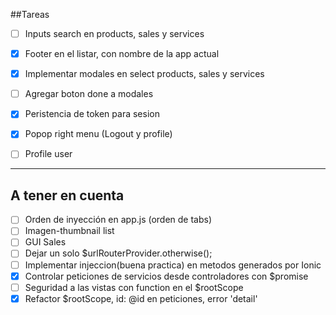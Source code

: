 ##Tareas

- [ ] Inputs search en products, sales y services
- [x] Footer en el listar, con nombre de la app actual
- [x] Implementar modales en select products, sales y services
- [ ] Agregar boton done a modales
- [x] Peristencia de token para sesion
- [x] Popop right menu (Logout y profile)
- [ ] Profile user


***

## A tener en cuenta

- [ ] Orden de inyección en app.js (orden  de tabs)
- [ ] Imagen-thumbnail list 
- [ ] GUI Sales
- [ ] Dejar un solo $urlRouterProvider.otherwise();
- [ ] Implementar injeccion(buena practica) en metodos generados por Ionic
- [x] Controlar peticiones de servicios desde controladores con $promise
- [ ] Seguridad a las vistas con function en el $rootScope
- [x] Refactor $rootScope, id: @id en peticiones, error 'detail'
